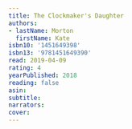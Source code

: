 ```yaml
---
title: The Clockmaker's Daughter
authors:
- lastName: Morton
  firstName: Kate
isbn10: '1451649398'
isbn13: '9781451649390'
read: 2019-04-09
rating: 4
yearPublished: 2018
reading: false
asin:
subtitle:
narrators:
cover:
---
```

